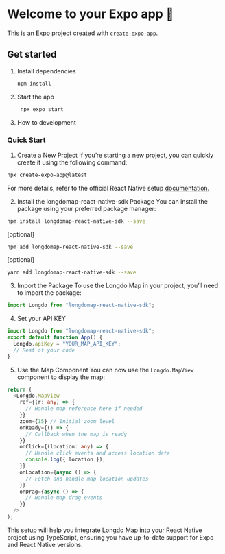 # Welcome to your Expo app 👋

This is an [Expo](https://expo.dev) project created with [`create-expo-app`](https://www.npmjs.com/package/create-expo-app).

## Get started

1. Install dependencies

   ```bash
   npm install
   ```

2. Start the app

   ```bash
    npx expo start
   ```

3. How to development

### Quick Start
1. Create a New Project
If you’re starting a new project, you can quickly create it using the following command:
```bash
npx create-expo-app@latest
```
For more details, refer to the official React Native setup [documentation.](https://reactnative.dev/docs/environment-setup "documentation.")

2. Install the longdomap-react-native-sdk Package
You can install the package using your preferred package manager:
```bash
npm install longdomap-react-native-sdk --save
```
[optional]
```bash
npm add longdomap-react-native-sdk --save
```
[optional]
```bash
yarn add longdomap-react-native-sdk --save
```
3. Import the Package
To use the Longdo Map in your project, you’ll need to import the package:
```typescript
import Longdo from "longdomap-react-native-sdk";
```
4. Set your API KEY
```typescript
import Longdo from "longdomap-react-native-sdk";
export default function App() {
  Longdo.apiKey = "YOUR_MAP_API_KEY";
  // Rest of your code
}
```
5. Use the Map Component
You can now use the `Longdo.MapView` component to display the map:
```typescript
return (
  <Longdo.MapView
    ref={(r: any) => {
      // Handle map reference here if needed
    }}
    zoom={15} // Initial zoom level
    onReady={() => {
      // Callback when the map is ready
    }}
    onClick={(location: any) => {
      // Handle click events and access location data
      console.log({ location });
    }}
    onLocation={async () => {
      // Fetch and handle map location updates
    }}
    onDrag={async () => {
      // Handle map drag events
    }}
  />
);
```

This setup will help you integrate Longdo Map into your React Native project using TypeScript, ensuring you have up-to-date support for Expo and React Native versions.
